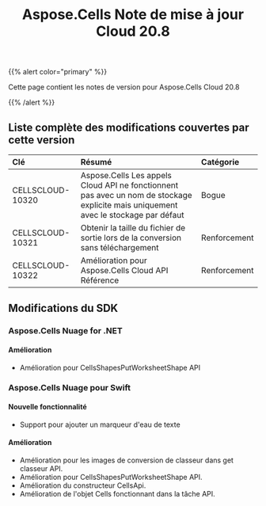 ﻿---
title: Aspose.Cells Note de mise à jour Cloud 20.8
second_title: Aspose.Cells Cloud Documen
type: docs
url: /fr/aspose-cells-cloud-20-8-release-notes/
description: Aspose.Cells Cloud prend en charge Excel pour créer, convertir, fusionner, diviser, protéger, opération d'objet interne, etc.
weight: 20
---
{{% alert color="primary" %}} 

Cette page contient les notes de version pour Aspose.Cells Cloud 20.8

{{% /alert %}} 
## **Liste complète des modifications couvertes par cette version**

|**Clé**|**Résumé**|**Catégorie**|
|:- |:- |:- |
|CELLSCLOUD-10320|Aspose.Cells Les appels Cloud API ne fonctionnent pas avec un nom de stockage explicite mais uniquement avec le stockage par défaut|Bogue|
|CELLSCLOUD-10321|Obtenir la taille du fichier de sortie lors de la conversion sans téléchargement|Renforcement|
|CELLSCLOUD-10322|Amélioration pour Aspose.Cells Cloud API Référence|Renforcement|
## **Modifications du SDK**
### **Aspose.Cells Nuage for .NET**
#### **Amélioration**
- Amélioration pour CellsShapesPutWorksheetShape API
### **Aspose.Cells Nuage pour Swift**
#### **Nouvelle fonctionnalité**
- Support pour ajouter un marqueur d'eau de texte
#### **Amélioration**
- Amélioration pour les images de conversion de classeur dans get classeur API.
- Amélioration pour CellsShapesPutWorksheetShape API.
- Amélioration du constructeur CellsApi.
- Amélioration de l'objet Cells fonctionnant dans la tâche API.

